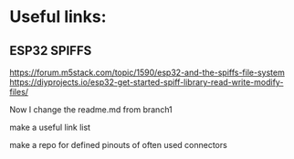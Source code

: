 # Useful links:

## ESP32 SPIFFS
https://forum.m5stack.com/topic/1590/esp32-and-the-spiffs-file-system <br>
https://diyprojects.io/esp32-get-started-spiff-library-read-write-modify-files/

Now I change the readme.md from branch1

make a useful link list

make a repo for defined pinouts of often used connectors
